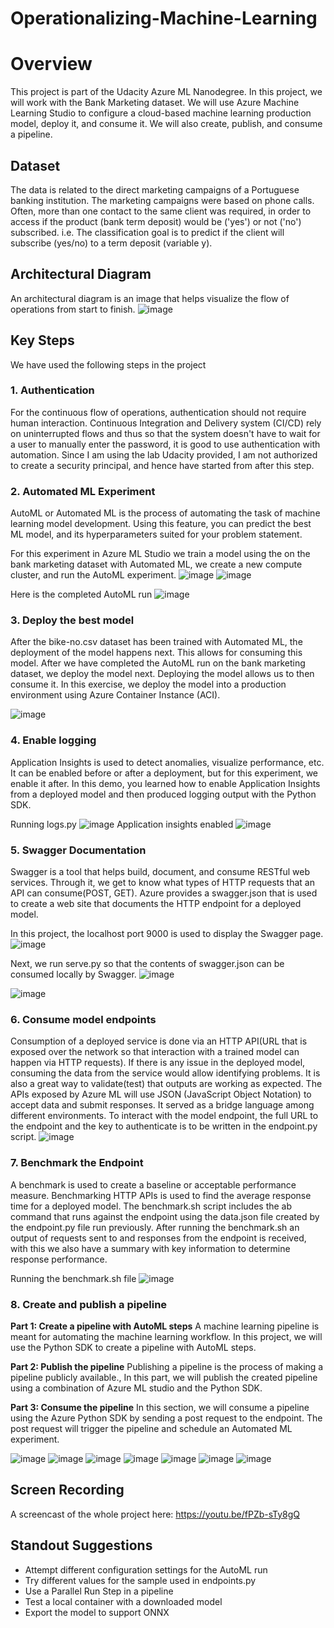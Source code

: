 # Operationalizing-Machine-Learning
# Overview
This project is part of the Udacity Azure ML Nanodegree.
In this project, we will work with the Bank Marketing dataset. We will use Azure Machine Learning Studio to configure a cloud-based machine learning production model, deploy it, and consume it. We will also create, publish, and consume a pipeline.

## Dataset
The data is related to the direct marketing campaigns of a Portuguese banking institution. The marketing campaigns were based on phone calls. Often, more than one contact to the same client was required, in order to access if the product (bank term deposit) would be ('yes') or not ('no') subscribed. i.e. The classification goal is to predict if the client will subscribe (yes/no) to a term deposit (variable y).

## Architectural Diagram
An architectural diagram is an image that helps visualize the flow of operations from start to finish.
![image](https://user-images.githubusercontent.com/59551550/106652856-0e1d7280-65bc-11eb-8508-3384857eee10.png)

## Key Steps
We have used the following steps in the project

### 1. Authentication
For the continuous flow of operations, authentication should not require human interaction. Continuous Integration and Delivery system (CI/CD) rely on uninterrupted flows and thus so that the system doesn't have to wait for a user to manually enter the password, it is good to use authentication with automation.
Since I am using the lab Udacity provided, I am not authorized to create a security principal, and hence have started from after this step.

### 2. Automated ML Experiment
AutoML or Automated ML is the process of automating the task of machine learning model development. Using this feature, you can predict the best ML model, and its hyperparameters suited for your problem statement.

For this experiment in Azure ML Studio we train a model using the on the bank marketing dataset with Automated ML, we create a new compute cluster, and run the AutoML experiment.
![image](https://user-images.githubusercontent.com/59551550/106788519-0ff83c00-6677-11eb-8c6c-67ecbeeccec9.png)
![image](https://user-images.githubusercontent.com/59551550/106787649-fc000a80-6675-11eb-9689-815e71811c10.png) 

Here is the completed AutoML run
![image](https://user-images.githubusercontent.com/59551550/106788891-9280fb80-6677-11eb-8ac2-e77233a71b65.png)

### 3. Deploy the best model
After the bike-no.csv dataset has been trained with Automated ML, the deployment of the model happens next. This allows for consuming this model.
After we have completed the AutoML run on the bank marketing dataset, we deploy the model next. Deploying the model allows us to then consume it. In this exercise, we deploy the model into a production environment using Azure Container Instance (ACI).

![image](https://user-images.githubusercontent.com/59551550/106789751-ac6f0e00-6678-11eb-97dd-9bdb52d030ed.png)

### 4. Enable logging
Application Insights is used to detect anomalies, visualize performance, etc. It can be enabled before or after a deployment, but for this experiment, we enable it after.
In this demo, you learned how to enable Application Insights from a deployed model and then produced logging output with the Python SDK.

Running logs.py
![image](https://user-images.githubusercontent.com/59551550/106789842-c7da1900-6678-11eb-937b-dd4ee0237774.png)
Application insights enabled
![image](https://user-images.githubusercontent.com/59551550/106789861-cc9ecd00-6678-11eb-93e0-e84323159465.png)

### 5. Swagger Documentation
Swagger is a tool that helps build, document, and consume RESTful web services. Through it, we get to know what types of HTTP requests that an API can consume(POST, GET).
Azure provides a swagger.json that is used to create a web site that documents the HTTP endpoint for a deployed model. 

In this project, the localhost port 9000 is used to display the Swagger page.
![image](https://user-images.githubusercontent.com/59551550/106848288-ad368d00-66d6-11eb-89e9-33c6fdac31a5.png)

Next, we run serve.py so that the contents of swagger.json can be consumed locally by Swagger.
![image](https://user-images.githubusercontent.com/59551550/106848246-97c16300-66d6-11eb-9936-a226147ad486.png)

![image](https://user-images.githubusercontent.com/59551550/106848330-bc1d3f80-66d6-11eb-9b91-6798a7f1ae47.png)

### 6. Consume model endpoints
Consumption of a deployed service is done via an HTTP API(URL that is exposed over the network so that interaction with a trained model can happen via HTTP requests). If there is any issue in the deployed model, consuming the data from the service would allow identifying problems. It is also a great way to validate(test) that outputs are working as expected.
The APIs exposed by Azure ML will use JSON (JavaScript Object Notation) to accept data and submit responses. It served as a bridge language among different environments.
To interact with the model endpoint, the full URL to the endpoint and the key to authenticate is to be written in the endpoint.py script.
![image](https://user-images.githubusercontent.com/59551550/106848472-0dc5ca00-66d7-11eb-8f7e-086b4d587888.png)

### 7. Benchmark the Endpoint
A benchmark is used to create a baseline or acceptable performance measure. Benchmarking HTTP APIs is used to find the average response time for a deployed model.
The benchmark.sh script includes the ab command that runs against the endpoint using the data.json file created by the endpoint.py file run previously. After running the benchmark.sh an output of requests sent to and responses from the endpoint is received, with this we also have a summary with key information to determine response performance.

Running the benchmark.sh file
![image](https://user-images.githubusercontent.com/59551550/106848854-c1c75500-66d7-11eb-8149-17ee8ed392d3.png)

### 8. Create and publish a pipeline
**Part 1: Create a pipeline with AutoML steps**
A machine learning pipeline is meant for automating the machine learning workflow. In this project, we will use the Python SDK to create a pipeline with AutoML steps.

**Part 2: Publish the pipeline**
Publishing a pipeline is the process of making a pipeline publicly available., In this part, we will publish the created pipeline using a combination of Azure ML studio and the Python SDK.

**Part 3: Consume the pipeline**
In this section, we will consume a pipeline using the Azure Python SDK by sending a post request to the endpoint. The post request will trigger the pipeline and schedule an Automated ML experiment.

![image](https://user-images.githubusercontent.com/59551550/106850514-a4e05100-66da-11eb-82e1-17b478616606.png)
![image](https://user-images.githubusercontent.com/59551550/106917846-ab98b380-672e-11eb-8d3b-b2c2ad0f659d.png)
![image](https://user-images.githubusercontent.com/59551550/106850334-55018a00-66da-11eb-8802-d280854cbb22.png)
![image](https://user-images.githubusercontent.com/59551550/106918334-1cd86680-672f-11eb-859a-39db78783f95.png)
![image](https://user-images.githubusercontent.com/59551550/106849076-1bc81a80-66d8-11eb-80f5-0fe6e287936a.png)
![image](https://user-images.githubusercontent.com/59551550/106849008-ffc47900-66d7-11eb-9edd-6dcc7d119058.png)
![image](https://user-images.githubusercontent.com/59551550/106848946-eae7e580-66d7-11eb-8224-bfde4b275432.png)

## Screen Recording
A screencast of the whole project here: https://youtu.be/fPZb-sTy8gQ

## Standout Suggestions
- Attempt different configuration settings for the AutoML run
- Try different values for the sample used in endpoints.py
- Use a Parallel Run Step in a pipeline
- Test a local container with a downloaded model
- Export the model to support ONNX
